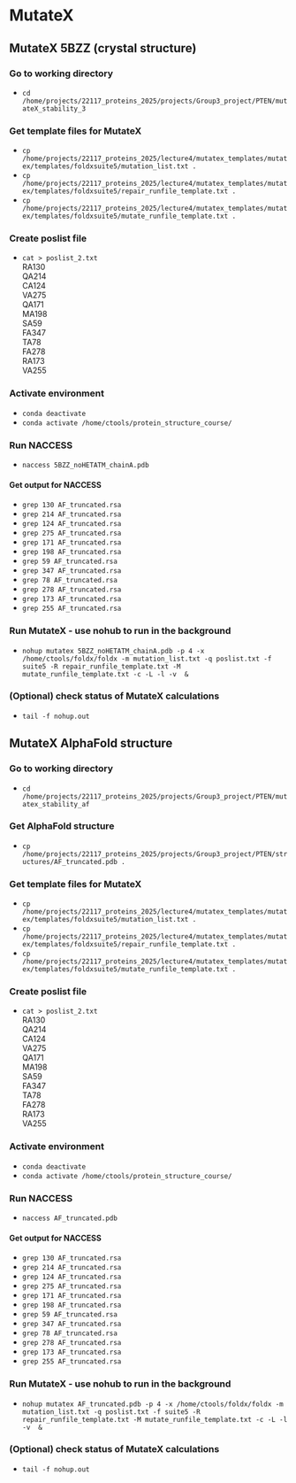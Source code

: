 # MutateX

## MutateX 5BZZ (crystal structure)

### Go to working directory
- `cd /home/projects/22117_proteins_2025/projects/Group3_project/PTEN/mutateX_stability_3`

### Get template files for MutateX
- `cp /home/projects/22117_proteins_2025/lecture4/mutatex_templates/mutatex/templates/foldxsuite5/mutation_list.txt .`
- `cp /home/projects/22117_proteins_2025/lecture4/mutatex_templates/mutatex/templates/foldxsuite5/repair_runfile_template.txt .`
- `cp /home/projects/22117_proteins_2025/lecture4/mutatex_templates/mutatex/templates/foldxsuite5/mutate_runfile_template.txt .`

### Create poslist file
- `cat > poslist_2.txt`\
  RA130\
  QA214\
  CA124\
  VA275\
  QA171\
  MA198\
  SA59\
  FA347\
  TA78\
  FA278\
  RA173\
  VA255


### Activate environment
- `conda deactivate`
- `conda activate /home/ctools/protein_structure_course/`

### Run NACCESS
- `naccess 5BZZ_noHETATM_chainA.pdb`

#### Get output for NACCESS
- `grep 130 AF_truncated.rsa`
- `grep 214 AF_truncated.rsa`
- `grep 124 AF_truncated.rsa`
- `grep 275 AF_truncated.rsa`
- `grep 171 AF_truncated.rsa`
- `grep 198 AF_truncated.rsa`
- `grep 59 AF_truncated.rsa`
- `grep 347 AF_truncated.rsa`
- `grep 78 AF_truncated.rsa`
- `grep 278 AF_truncated.rsa`
- `grep 173 AF_truncated.rsa`
- `grep 255 AF_truncated.rsa`

### Run MutateX - use nohub to run in the background
- `nohup mutatex 5BZZ_noHETATM_chainA.pdb -p 4 -x /home/ctools/foldx/foldx -m mutation_list.txt -q poslist.txt -f suite5 -R repair_runfile_template.txt -M mutate_runfile_template.txt -c -L -l -v  &`

### (Optional) check status of MutateX calculations
- `tail -f nohup.out`


## MutateX AlphaFold structure

### Go to working directory
- `cd /home/projects/22117_proteins_2025/projects/Group3_project/PTEN/mutatex_stability_af`

### Get AlphaFold structure
- `cp /home/projects/22117_proteins_2025/projects/Group3_project/PTEN/structures/AF_truncated.pdb .`

### Get template files for MutateX
- `cp /home/projects/22117_proteins_2025/lecture4/mutatex_templates/mutatex/templates/foldxsuite5/mutation_list.txt .`
- `cp /home/projects/22117_proteins_2025/lecture4/mutatex_templates/mutatex/templates/foldxsuite5/repair_runfile_template.txt .`
- `cp /home/projects/22117_proteins_2025/lecture4/mutatex_templates/mutatex/templates/foldxsuite5/mutate_runfile_template.txt .`

### Create poslist file
- `cat > poslist_2.txt`\
  RA130\
  QA214\
  CA124\
  VA275\
  QA171\
  MA198\
  SA59\
  FA347\
  TA78\
  FA278\
  RA173\
  VA255

### Activate environment
- `conda deactivate`
- `conda activate /home/ctools/protein_structure_course/`

### Run NACCESS
- `naccess AF_truncated.pdb`

#### Get output for NACCESS
- `grep 130 AF_truncated.rsa`
- `grep 214 AF_truncated.rsa`
- `grep 124 AF_truncated.rsa`
- `grep 275 AF_truncated.rsa`
- `grep 171 AF_truncated.rsa`
- `grep 198 AF_truncated.rsa`
- `grep 59 AF_truncated.rsa`
- `grep 347 AF_truncated.rsa`
- `grep 78 AF_truncated.rsa`
- `grep 278 AF_truncated.rsa`
- `grep 173 AF_truncated.rsa`
- `grep 255 AF_truncated.rsa`

### Run MutateX - use nohub to run in the background
- `nohup mutatex AF_truncated.pdb -p 4 -x /home/ctools/foldx/foldx -m mutation_list.txt -q poslist.txt -f suite5 -R repair_runfile_template.txt -M mutate_runfile_template.txt -c -L -l -v  &`

### (Optional) check status of MutateX calculations
- `tail -f nohup.out`
